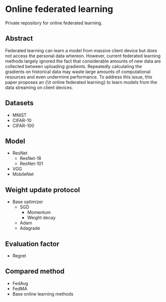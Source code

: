 # Online federated learning

Private repository for online federated learning.

## Abstract

Federated learning can learn a model from massive client device but does not access the personal data whereon. However, current federated learning methods largely ignored the fact that considerable amounts of new data are collected between uploading gradients. Repeatedly calculating the gradients on historical data may waste large amounts of computational resources and even undermine performance. To address this issue, this paper proposes an {\it online federated learning} to learn models from the data streaming on client devices.

## Datasets

* MNIST
* CIFAR-10
* CIFAR-100

## Model

* ResNet
  * ResNet-18
  * ResNet-101
* VGG
* MobileNet

## Weight update protocol

* Base optimizer
  * SGD
    * Momentum
    * Weight decay
  * Adam
  * Adagrade
  
## Evaluation factor

* Regret

## Compared method

* FedAvg
* FedMA
* Base online learning methods
